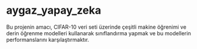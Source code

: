 # aygaz_yapay_zeka
Bu projenin amacı, CIFAR-10 veri seti üzerinde çeşitli makine öğrenimi ve derin öğrenme modelleri kullanarak sınıflandırma yapmak ve bu modellerin performanslarını karşılaştırmaktır.
